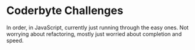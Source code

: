 Coderbyte Challenges
===================

In order, in JavaScript, currently just running through the easy ones. Not worrying about refactoring, mostly just worried about completion and speed.
